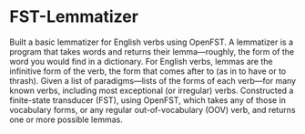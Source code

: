 # FST-Lemmatizer
Built a basic lemmatizer for English verbs using OpenFST. A lemmatizer is a program that takes words and returns their lemma—roughly, the form of the word you would find in a dictionary. For English verbs, lemmas are the infinitive form of the verb, the form that comes after to (as in to have or to thrash). Given a list of paradigms—lists of the forms of each verb—for many known verbs, including most exceptional (or irregular) verbs. Constructed a finite-state transducer (FST), using OpenFST, which takes any of those in vocabulary forms, or any regular out-of-vocabulary (OOV) verb, and returns one or more possible lemmas.
